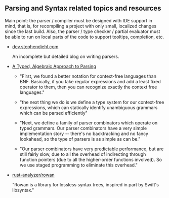 ## Parsing and Syntax related topics and resources

Main point: the parser / compiler must be designed with IDE support in mind, that is, for recompiling a project with only small, localized changes since the last build. Also, the parser / type checker / partial evaluator must be able to run on local parts of the code to support tooltips, completion, etc. 

 * [dev.stephendiehl.com](http://dev.stephendiehl.com/fun/index.html)
   
   An incomplete but detailed blog on writing parsers.

 * [A Typed, Algebraic Approach to Parsing](http://semantic-domain.blogspot.com/2018/07/a-typed-algebraic-approach-to-parsing.html)
   
   * "First, we found a better notation for context-free languages than BNF. Basically, if you take regular expressions and add a least fixed operator to them, then you can recognize exactly the context free languages."
   
   * "the next thing we do is we define a type system for our context-free expressions, which can statically identify unambiguous grammars which can be parsed efficiently"
   
   * "Next, we define a family of parser combinators which operate on typed grammars. Our parser combinators have a very simple implementation story -- there's no backtracking and no fancy lookahead, so the type of parsers is as simple as can be."
   
   * "Our parser combinators have very predictable performance, but are still fairly slow, due to all the overhead of indirecting through function pointers (due to all the higher-order functions involved). So we use staged programming to eliminate this overhead."

 * [rust-analyzer/rowan](https://github.com/rust-analyzer/rowan)
   
   "Rowan is a library for lossless syntax trees, inspired in part by Swift's libsyntax."
